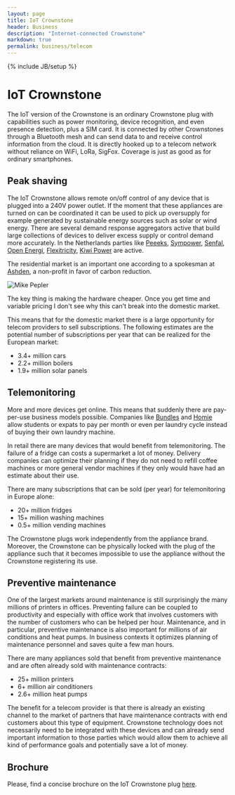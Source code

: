 ```yaml
---
layout: page
title: IoT Crownstone
header: Business
description: "Internet-connected Crownstone"
markdown: true
permalink: business/telecom
---
```

{% include JB/setup %}

# IoT Crownstone

The IoT version of the Crownstone is an ordinary Crownstone plug with capabilities such as power monitoring, device recognition, and even presence detection, plus a SIM card. It is connected by other Crownstones through a Bluetooth mesh and can send data to and receive control information from the cloud. It is directly hooked up to a telecom network without reliance on WiFi, LoRa, SigFox. Coverage is just as good as for ordinary smartphones.

## Peak shaving

The IoT Crownstone allows remote on/off control of any device that is plugged into a 240V power outlet. If the moment that these appliances are turned on can be coordinated it can be used to pick up oversupply for example generated by sustainable energy sources such as solar or wind energy. There are several demand response aggregators active that build large collections of devices to deliver excess supply or control demand more accurately. In the Netherlands parties like [Peeeks](http://www.peeekspower.com/), [Sympower](https://www.sympower.net/), [Senfal](https://senfal.com/en/), 
[Open Energi](http://www.openenergi.com/),
[Flexitricity](https://www.flexitricity.com/en-gb/),
[Kiwi Power](https://www.kiwipowered.com/) are active.

The residential market is an important one according to a spokesman at [Ashden](https://ashden.org/), a non-profit in favor of carbon reduction.

<div class="bubble-list">
	<div class="bubble-right clearfix">
		<img src="{{ site.url }}/attachments/mikepepler.jpg" alt="Mike Pepler">
		<div class="bubble-content">
			<div class="point"></div>
			<p>
The key thing is making the hardware cheaper. Once you get time and variable pricing I don't see why this can't break into the domestic market.
			</p>	
		</div>
	</div>
</div>

This means that for the domestic market there is a large opportunity for telecom providers to sell subscriptions. The following estimates are the potential number of subscriptions per year that can be realized for the European market:

* 3.4+ million cars
* 2.2+ million boilers
* 1.9+ million solar panels

## Telemonitoring

More and more devices get online. This means that suddenly there are pay-per-use business models possible. Companies like [Bundles](https://www.bundles.nl/en/) and [Homie](https://homiepayperuse.com/) allow students or expats to pay per month or even per laundry cycle instead of buying their own laundry machine.

In retail there are many devices that would benefit from telemonitoring. The failure of a fridge can costs a supermarket a lot of money. Delivery companies can optimize their planning if they do not need to refill coffee machines or more general vendor machines if they only would have had an estimate about their use.

There are many subscriptions that can be sold (per year) for telemonitoring in Europe alone:

* 20+ million fridges
* 15+ million washing machines
*  0.5+ million vending machines

The Crownstone plugs work independently from the appliance brand. Moreover, the Crownstone can be physically locked with the plug of the appliance such that it becomes impossible to use the appliance without the Crownstone registering its use.

## Preventive maintenance

One of the largest markets around maintenance is still surprisingly the many millions of printers in offices. Preventing failure can be coupled to productivity and especially with office work that involves customers with the number of customers who can be helped per hour. Maintenance, and in particular, preventive maintenance is also important for millions of air conditions and heat pumps. In business contexts it optimizes planning of maintenance personnel and saves quite a few man hours.

There are many appliances sold that benefit from preventive maintenance and are often already sold with maintenance contracts:

* 25+ million printers
*  6+ million air conditioners
*  2.6+ million heat pumps

The benefit for a telecom provider is that there is already an existing channel to the market of partners that have maintenance contracts with end customers about this type of equipment. Crownstone technology does not necessarily need to be integrated with these devices and can already send important information to those parties which would allow them to achieve all kind of performance goals and potentially save a lot of money.

## Brochure

Please, find a concise brochure on the IoT Crownstone plug [here]({{site.url}}/attachments/crownstone_iot.pdf).
